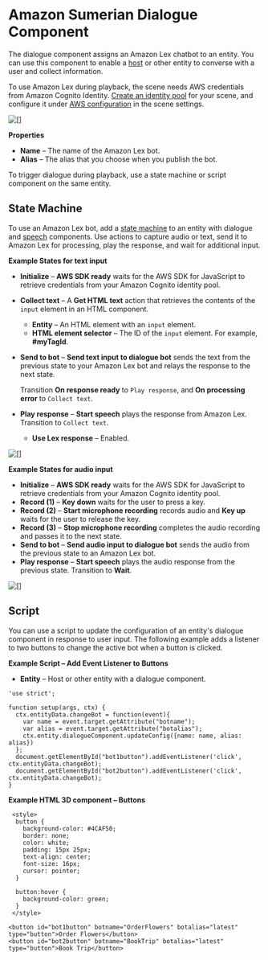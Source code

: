 # Amazon Sumerian Dialogue Component<a name="entities-dialogue"></a>

The dialogue component assigns an Amazon Lex chatbot to an entity\. You can use this component to enable a [host](entities-host.md) or other entity to converse with a user and collect information\.

To use Amazon Lex during playback, the scene needs AWS credentials from Amazon Cognito Identity\. [Create an identity pool](sumerian-permissions.md) for your scene, and configure it under [AWS configuration](scene-aws.md) in the scene settings\.

![\[\]](http://docs.aws.amazon.com/sumerian/latest/userguide/images/components-dialogue.png)

**Properties**
+ **Name** – The name of the Amazon Lex bot\.
+ **Alias** – The alias that you choose when you publish the bot\.

To trigger dialogue during playback, use a state machine or script component on the same entity\.

## State Machine<a name="entities-dialogue-statemachine"></a>

To use an Amazon Lex bot, add a [state machine](entities-statemachine.md) to an entity with dialogue and [speech](entities-speech.md) components\. Use actions to capture audio or text, send it to Amazon Lex for processing, play the response, and wait for additional input\.

**Example States for text input**  
+ **Initialize** – **AWS SDK ready** waits for the AWS SDK for JavaScript to retrieve credentials from your Amazon Cognito identity pool\.
+ **Collect text** – A **Get HTML text** action that retrieves the contents of the `input` element in an HTML component\.
  + **Entity** – An HTML element with an `input` element\.
  + **HTML element selector** – The ID of the `input` element\. For example, **\#myTagId**\.
+ **Send to bot** – **Send text input to dialogue bot** sends the text from the previous state to your Amazon Lex bot and relays the response to the next state\.

  Transition **On response ready** to `Play response`, and **On processing error** to `Collect text`\.
+ **Play response** – **Start speech** plays the response from Amazon Lex\. Transition to `Collect text`\.
  + **Use Lex response** – Enabled\.

![\[\]](http://docs.aws.amazon.com/sumerian/latest/userguide/images/components-dialogue-state-text.png)

**Example States for audio input**  
+ **Initialize** – **AWS SDK ready** waits for the AWS SDK for JavaScript to retrieve credentials from your Amazon Cognito identity pool\.
+ **Record \(1\)** – **Key down** waits for the user to press a key\.
+ **Record \(2\)** – **Start microphone recording** records audio and **Key up** waits for the user to release the key\.
+ **Record \(3\)** – **Stop microphone recording** completes the audio recording and passes it to the next state\.
+ **Send to bot** – **Send audio input to dialogue bot** sends the audio from the previous state to an Amazon Lex bot\.
+ **Play response** – **Start speech** plays the audio response from the previous state\. Transition to **Wait**\.

![\[\]](http://docs.aws.amazon.com/sumerian/latest/userguide/images/components-dialogue-state-audio.png)

## Script<a name="entities-dialogue-script"></a>

You can use a script to update the configuration of an entity's dialogue component in response to user input\. The following example adds a listener to two buttons to change the active bot when a button is clicked\.

**Example Script – Add Event Listener to Buttons**  
+ **Entity** – Host or other entity with a dialogue component\.

```
'use strict';

function setup(args, ctx) {
  ctx.entityData.changeBot = function(event){
    var name = event.target.getAttribute("botname");
    var alias = event.target.getAttribute("botalias");
    ctx.entity.dialogueComponent.updateConfig({name: name, alias: alias})
  };
  document.getElementById("bot1button").addEventListener('click', ctx.entityData.changeBot);
  document.getElementById("bot2button").addEventListener('click', ctx.entityData.changeBot);
}
```

**Example HTML 3D component – Buttons**  

```
 <style>
  button {
    background-color: #4CAF50;
    border: none;  
    color: white;
    padding: 15px 25px;
    text-align: center;
    font-size: 16px;
    cursor: pointer;
  }

  button:hover {
    background-color: green;
  }
 </style>

<button id="bot1button" botname="OrderFlowers" botalias="latest" type="button">Order Flowers</button>
<button id="bot2button" botname="BookTrip" botalias="latest" type="button">Book Trip</button>
```